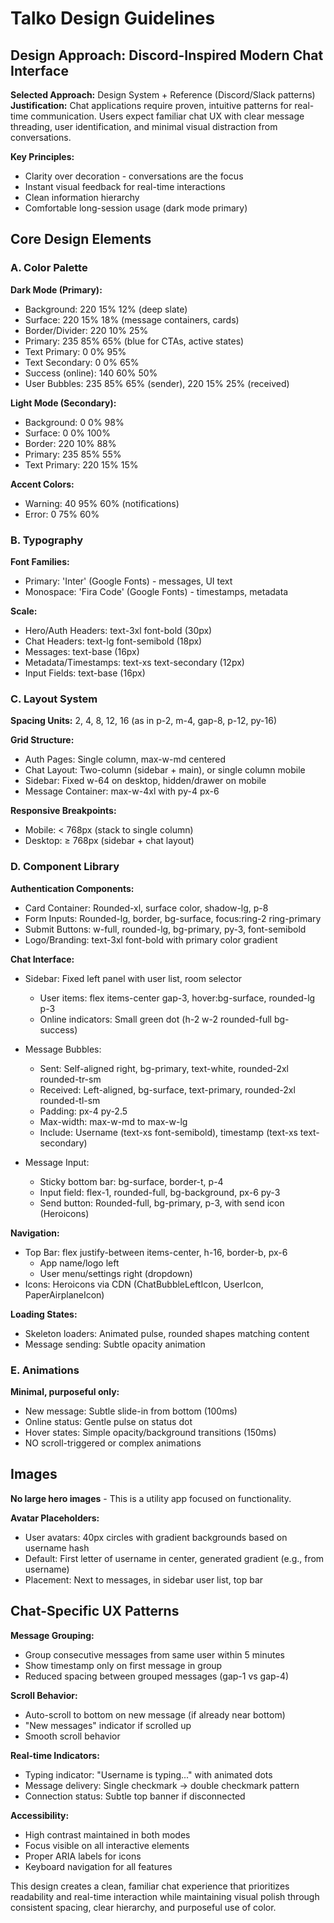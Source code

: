 # Talko Design Guidelines

## Design Approach: Discord-Inspired Modern Chat Interface

**Selected Approach:** Design System + Reference (Discord/Slack patterns)
**Justification:** Chat applications require proven, intuitive patterns for real-time communication. Users expect familiar chat UX with clear message threading, user identification, and minimal visual distraction from conversations.

**Key Principles:**
- Clarity over decoration - conversations are the focus
- Instant visual feedback for real-time interactions
- Clean information hierarchy
- Comfortable long-session usage (dark mode primary)

## Core Design Elements

### A. Color Palette

**Dark Mode (Primary):**
- Background: 220 15% 12% (deep slate)
- Surface: 220 15% 18% (message containers, cards)
- Border/Divider: 220 10% 25%
- Primary: 235 85% 65% (blue for CTAs, active states)
- Text Primary: 0 0% 95%
- Text Secondary: 0 0% 65%
- Success (online): 140 60% 50%
- User Bubbles: 235 85% 65% (sender), 220 15% 25% (received)

**Light Mode (Secondary):**
- Background: 0 0% 98%
- Surface: 0 0% 100%
- Border: 220 10% 88%
- Primary: 235 85% 55%
- Text Primary: 220 15% 15%

**Accent Colors:**
- Warning: 40 95% 60% (notifications)
- Error: 0 75% 60%

### B. Typography

**Font Families:**
- Primary: 'Inter' (Google Fonts) - messages, UI text
- Monospace: 'Fira Code' (Google Fonts) - timestamps, metadata

**Scale:**
- Hero/Auth Headers: text-3xl font-bold (30px)
- Chat Headers: text-lg font-semibold (18px)
- Messages: text-base (16px)
- Metadata/Timestamps: text-xs text-secondary (12px)
- Input Fields: text-base (16px)

### C. Layout System

**Spacing Units:** 2, 4, 8, 12, 16 (as in p-2, m-4, gap-8, p-12, py-16)

**Grid Structure:**
- Auth Pages: Single column, max-w-md centered
- Chat Layout: Two-column (sidebar + main), or single column mobile
- Sidebar: Fixed w-64 on desktop, hidden/drawer on mobile
- Message Container: max-w-4xl with py-4 px-6

**Responsive Breakpoints:**
- Mobile: < 768px (stack to single column)
- Desktop: ≥ 768px (sidebar + chat layout)

### D. Component Library

**Authentication Components:**
- Card Container: Rounded-xl, surface color, shadow-lg, p-8
- Form Inputs: Rounded-lg, border, bg-surface, focus:ring-2 ring-primary
- Submit Buttons: w-full, rounded-lg, bg-primary, py-3, font-semibold
- Logo/Branding: text-3xl font-bold with primary color gradient

**Chat Interface:**
- Sidebar: Fixed left panel with user list, room selector
  - User items: flex items-center gap-3, hover:bg-surface, rounded-lg p-3
  - Online indicators: Small green dot (h-2 w-2 rounded-full bg-success)
  
- Message Bubbles:
  - Sent: Self-aligned right, bg-primary, text-white, rounded-2xl rounded-tr-sm
  - Received: Left-aligned, bg-surface, text-primary, rounded-2xl rounded-tl-sm
  - Padding: px-4 py-2.5
  - Max-width: max-w-md to max-w-lg
  - Include: Username (text-xs font-semibold), timestamp (text-xs text-secondary)
  
- Message Input:
  - Sticky bottom bar: bg-surface, border-t, p-4
  - Input field: flex-1, rounded-full, bg-background, px-6 py-3
  - Send button: Rounded-full, bg-primary, p-3, with send icon (Heroicons)

**Navigation:**
- Top Bar: flex justify-between items-center, h-16, border-b, px-6
  - App name/logo left
  - User menu/settings right (dropdown)
- Icons: Heroicons via CDN (ChatBubbleLeftIcon, UserIcon, PaperAirplaneIcon)

**Loading States:**
- Skeleton loaders: Animated pulse, rounded shapes matching content
- Message sending: Subtle opacity animation

### E. Animations

**Minimal, purposeful only:**
- New message: Subtle slide-in from bottom (100ms)
- Online status: Gentle pulse on status dot
- Hover states: Simple opacity/background transitions (150ms)
- NO scroll-triggered or complex animations

## Images

**No large hero images** - This is a utility app focused on functionality.

**Avatar Placeholders:**
- User avatars: 40px circles with gradient backgrounds based on username hash
- Default: First letter of username in center, generated gradient (e.g., from username)
- Placement: Next to messages, in sidebar user list, top bar

## Chat-Specific UX Patterns

**Message Grouping:**
- Group consecutive messages from same user within 5 minutes
- Show timestamp only on first message in group
- Reduced spacing between grouped messages (gap-1 vs gap-4)

**Scroll Behavior:**
- Auto-scroll to bottom on new message (if already near bottom)
- "New messages" indicator if scrolled up
- Smooth scroll behavior

**Real-time Indicators:**
- Typing indicator: "Username is typing..." with animated dots
- Message delivery: Single checkmark → double checkmark pattern
- Connection status: Subtle top banner if disconnected

**Accessibility:**
- High contrast maintained in both modes
- Focus visible on all interactive elements
- Proper ARIA labels for icons
- Keyboard navigation for all features

This design creates a clean, familiar chat experience that prioritizes readability and real-time interaction while maintaining visual polish through consistent spacing, clear hierarchy, and purposeful use of color.
